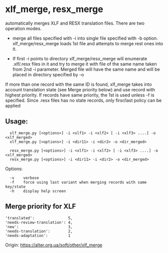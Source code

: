 # xlf_merge, resx_merge

automatically merges XLF and RESX translation files. There are two operation modes.

* merge all files specified with -i into single file specified with -b option. xlf_merge/resx_merge loads 1st file and attempts to merge rest ones into it.

* If first -i points to directory xlf_merge/resx_merge will enumerate .xlf/.resx files in it and try to merge it with file of the same name taken from 2nd -i parameter. 
Merged file will have the same name and will be placed in directory specified by -o 

If more than one record with the same ID is found, xlf_merge takes into account translation state (see Merge priority below) and use record with highest priority. If records have same priority, the 1st is used unless -f is specified.
Since .resx files has no state records, only firsr/last policy can be applied

## Usage:
```
  xlf_merge.py [<options>] -i <xlf1> -i <xlf2> [ -i <xlf3> ....] -o <xlf_merged>
  xlf_merge.py [<options>] -i <dir11> -i <dir2> -o <dir_merged>

  resx_merge.py [<options>] -i <xlf1> -i <xlf2> [ -i <xlf3> ....] -o <xlf_merged>
  resx_merge.py [<options>] -i <dir11> -i <dir2> -o <dir_merged>
```

Options:
```
  -v    verbose
  -f    force using last variant when merging records with same key/state
  -h    display help screen
```

## Merge priority for XLF
```
'translated':               5,
'needs-review-translation': 4,
'new':                      3,
'needs-translation':        2,
'needs-adaptation':         1
```

Origin:  https://alter.org.ua/soft/other/xlf_merge

